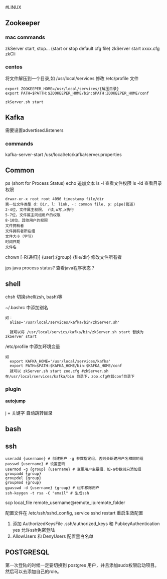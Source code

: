 #LINUX
## Zookeeper
### mac commands
zkServer start, stop... (start or stop default cfg file)
zkServer start xxxx.cfg
zkCli
### centos
将文件解压到一个目录,如 /usr/local/services
修改 /etc/profile 文件
    
    export ZOOKEEPER_HOME=/usr/local/services/{解压目录}
    export PATH=$PATTH:$ZOOKEEPER_HOME/bin:$PATH:ZOOKEEPER_HOME/conf

    zkServer.sh start
## Kafka
  需要设置advertised.listeners
### commands
kafka-server-start /usr/local/etc/kafka/server.properties
## Common
ps (short for Process Status)
echo 追加文本
ls -l 查看文件权限
ls -ld 查看目录权限

    drwxr-xr-x root root 4096 timestamp file/dir
    第一位文件类型 d: Dir, l: link, -: common file, p: pipe(管道)
    2-4位，文件属主权限， r读,w写,x执行
    5-7位，文件属主同组用户的权限
    8-10位，其他用户的权限
    文件拥有者
    文件拥有者所在组
    文件大小（字节）
    时间日期
    文件名

chown [-R(递归)] {user}:{group} {file/dir} 修改文件所有者

jps java process status? 查看java程序状态？

## shell
chsh 切换shell(zsh, bash)等

~/.bashrc 中添加别名

    如：
      alias='/usr/local/services/kafka/bin/zkServer.sh'

      就可以将 /usr/local/servics/kafka/bin/zkServer.sh start 替换为 zkServer start

/etc/profile 中添加环境变量
    
    如
      export KAFKA_HOME='/usr/local/services/kafka'
      export PATH=$PATH:$KAFKA_HOME/bin:$KAFKA_HOME/conf
      就可以 zkServer.sh start zoo.cfg #zkServer.sh 在/usr/local/services/kafka/bin 目录下，zoo.cfg在其conf目录下
### plugin
#### autojump
j + 关键字 自动跳转目录

## bash

## ssh
    useradd {username} # 创建用户 -g 参数指定组，否则会新建用户名相同的组
	passwd {username} # 设置密码
	usermod -g {group} {username} # 变更用户主要组，加-a参数则只添加组
	groupadd {group}
	groupdel {group}
	groupmod {group}
	gpasswd -d {username} {group} # 组中移除用户
    ssh-keygen -t rsa -C "email" # 生成ssh

scp local_file remote_username@remote_ip:remote_folder
	
配置文件在 /etc/ssh/sshd_config, service sshd restart 重启生效配置

1. 添加 AuthorizedKeysFile      .ssh/authorized_keys 和 PubkeyAuthentication yes 允许ssh免密登陆
2. AllowUsers 和 DenyUsers 配置黑白名单

## POSTGRESQL
第一次登陆的时候一定要切换到 postgres 用户，并且添加sudo权限启动项目。然后可以去添加自己的role。


